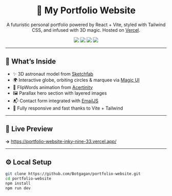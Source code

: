<h1 align="center">🚀 My Portfolio Website</h1>

<p align="center">
  A futuristic personal portfolio powered by React + Vite, styled with Tailwind CSS, and infused with 3D magic. Hosted on <a href="https://botgagan.vercel.app" target="_blank">Vercel</a>.
</p>

<p align="center">
  <a href="https://botgagan.vercel.app" target="_blank"><img src="https://img.shields.io/badge/Live-Demo-green?style=flat-square" /></a>
  <img src="https://img.shields.io/badge/React-%2361DAFB.svg?style=flat-square&logo=react&logoColor=white" />
  <img src="https://img.shields.io/badge/TailwindCSS-%2338B2AC.svg?style=flat-square&logo=tailwind-css&logoColor=white" />
  <img src="https://img.shields.io/badge/Vite-646CFF?style=flat-square&logo=vite&logoColor=white" />
</p>

---

## 🧪 What’s Inside

- ✨ 3D astronaut model from [Sketchfab](https://sketchfab.com/)
- 🌍 Interactive globe, orbiting circles & marquee via [Magic UI](https://magicui.design/)
- 🧠 FlipWords animation from [Acertinity](https://github.com/acertinity/flipwords)
- 🖼️ Parallax hero section with layered images
- 📬 Contact form integrated with [EmailJS](https://www.emailjs.com/)
- 💅 Fully responsive and fast thanks to Vite + Tailwind

---

## 🔗 Live Preview  
**→** https://portfolio-website-inky-nine-33.vercel.app/

---

## ⚙️ Local Setup

```bash
git clone https://github.com/Botgagan/portfolio-website.git
cd portfolio-website
npm install
npm run dev
